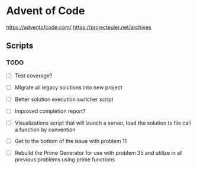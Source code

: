 # Advent of Code

https://adventofcode.com/
https://projecteuler.net/archives

## Scripts

### TODO

- [ ] Test coverage?
- [ ] Migrate all legacy solutions into new project
- [ ] Better solution execution switcher script
- [ ] Improved completion report?
- [ ] Visualizations script that will launch a server, load the solution ts file call a function by convention

- [ ] Get to the bottom of the issue with problem 11
- [ ] Rebuild the Prime Generator for use with problem 35 and utilize in all previous problems using prime functions
